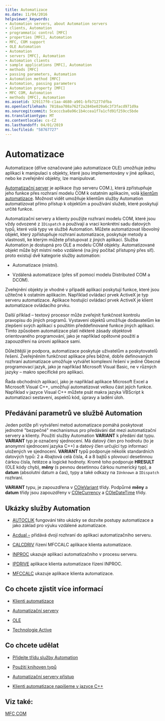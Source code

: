 ```yaml
---
title: Automatizace
ms.date: 11/04/2016
helpviewer_keywords:
- Automation servers, about Automation servers
- clients, Automation
- programmatic control [MFC]
- properties [MFC], Automation
- MFC, COM support
- OLE Automation
- Automation
- servers [MFC], Automation
- Automation clients
- sample applications [MFC], Automation
- methods [MFC]
- passing parameters, Automation
- Automation method [MFC]
- Automation, passing parameters
- Automation property [MFC]
- MFC COM, Automation
- methods [MFC], Automation
ms.assetid: 329117f0-c1aa-4680-a901-bfb71277dfba
ms.openlocfilehash: 7818aa708a762f2a284be029a6c3f3facd971d9a
ms.sourcegitcommit: 5cecccba0a96c1b4ccea1f7a1cfd91f259cc5bde
ms.translationtype: MT
ms.contentlocale: cs-CZ
ms.lasthandoff: 04/01/2019
ms.locfileid: "58767727"
---
```

# <a name="automation"></a>Automatizace

Automatizace (dříve označované jako automatizace OLE) umožňuje jednu aplikaci k manipulaci s objekty, které jsou implementovány v jiné aplikaci, nebo ke zveřejnění objekty, lze manipulovat.

[Automatizační server](../mfc/automation-servers.md) je aplikace (typ serveru COM.), která zpřístupňuje jeho funkce přes rozhraní modelu COM k ostatním aplikacím, volá [klientům automatizace](../mfc/automation-clients.md). Možnost vidět umožňuje klientům služby Automation automatizovat přímo přístup k objektům a používání služeb, které poskytují určité funkce.

Automatizační servery a klienty použijte rozhraní modelu COM, které jsou vždy odvozené z `IDispatch` a používají a vrací konkrétní sadu datových typů, které volá typy ve službě Automation. Můžete automatizovat libovolný objekt, který zpřístupňuje rozhraní automatizace, poskytuje metody a vlastnosti, ke kterým můžete přistupovat z jiných aplikací. Služba Automation je dostupná pro OLE a modelu COM objekty. Automatizované objekt může být místní nebo vzdálené (na jiný počítač přístupný přes síť). proto existují dvě kategorie služby automation:

- Automatizace (místní).

- Vzdálená automatizace (přes síť pomocí modelu Distributed COM a DCOM).

Zveřejnění objekty je vhodné v případě aplikací poskytují funkce, které jsou užitečné k ostatním aplikacím. Například ovládací prvek ActiveX je typ serveru automatizace. Aplikace hostující ovládací prvek ActiveX je klient automatizace ovládacího prvku.

Další příklad – textový procesor může zveřejnit funkčnost kontrolu pravopisu do jiných programů. Vystavení objektů umožňuje dodavatelům ke zlepšení svých aplikací s použitím předdefinované funkce jiných aplikací. Tímto způsobem automatizace platí některé zásady objektově orientovaného programování, jako je například opětovné použití a zapouzdření na úrovni aplikace sami.

Důležitější je podpora, automatizace poskytuje uživatelům a poskytovatelů řešení. Zveřejněním funkčnost aplikace přes běžné, dobře definovaných rozhraní automatizace umožňuje vytvářet komplexní řešení v jediné Obecné programovací jazyk, jako je například Microsoft Visual Basic, ne v různých jazyky – makro specifické pro aplikaci.

Řada obchodních aplikací, jako je například aplikace Microsoft Excel a Microsoft Visual C++, umožňují automatizovat velkou část jejich funkce. Například v jazyce Visual C++ můžete psát makra jazyka VBScript k automatizaci sestavení, aspektů kód, úpravy a ladění úloh.

##  <a name="_core_passing_parameters_in_automation"></a> Předávání parametrů ve službě Automation

Jeden potíže při vytváření metod automatizace pomáhá poskytovat jednotné "bezpečné" mechanismus pro předávání dat mezi automatizační servery a klienty. Použití služby Automation **VARIANT** k předání dat typu. **VARIANT** typ je označený sjednocení. Má datový člen pro hodnotu (to je anonymní sjednocení jazyka C++) a datový člen určující typ informací uložených ve sjednocení. **VARIANT** typů podporuje několik standardních datových typů: 2 a 4bajtová celá čísla, 4 a 8 bajtů s plovoucí desetinnou čárkou čísla, řetězce a logické hodnoty. Kromě toho podporuje **HRESULT** (OLE kódy chyb), **měny** (s pevnou desetinnou čárkou numerický typ), a **datum** (absolutní datum a čas), typy a také odkazy na `IUnknown` a `IDispatch` rozhraní.

**VARIANT** typu, je zapouzdřena v [COleVariant](../mfc/reference/colevariant-class.md) třídy. Podpůrné **měny** a **datum** třídy jsou zapouzdřeny v [COleCurrency](../mfc/reference/colecurrency-class.md) a [COleDateTime](../atl-mfc-shared/reference/coledatetime-class.md) třídy.

## <a name="automation-samples"></a>Ukázky služby Automation

- [AUTOCLIK](../overview/visual-cpp-samples.md) fungování této ukázky se dozvíte postupy automatizace a jako základ pro výuku vzdálené automatizace.

- [Acdual –](../overview/visual-cpp-samples.md) přidává dvojí rozhraní do aplikaci automatizačního serveru.

- [CALCDRIV](../overview/visual-cpp-samples.md) řízení MFCCALC aplikace klienta automatizace.

- [INPROC](../overview/visual-cpp-samples.md) ukazuje aplikaci automatizačního v procesu serveru.

- [IPDRIVE](../overview/visual-cpp-samples.md) aplikace klienta automatizace řízení INPROC.

- [MFCCALC](../overview/visual-cpp-samples.md) ukazuje aplikace klienta automatizace.

## <a name="what-do-you-want-to-know-more-about"></a>Co chcete zjistit více informací

- [Klienti automatizace](../mfc/automation-clients.md)

- [Automatizační servery](../mfc/automation-servers.md)

- [OLE](../mfc/ole-in-mfc.md)

- [Technologie Active](../mfc/mfc-com.md)

## <a name="what-do-you-want-to-do"></a>Co chcete udělat

- [Přidejte třídu služby Automation](../mfc/automation-servers.md)

- [Použití knihoven typů](../mfc/automation-clients-using-type-libraries.md)

- [Automatizační servery přístup](../mfc/automation-servers.md)

- [Klienti automatizace napíšeme v jazyce C++](../mfc/automation-clients.md)

## <a name="see-also"></a>Viz také:

[MFC COM](../mfc/mfc-com.md)
